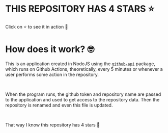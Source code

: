 # THIS REPOSITORY HAS 4 STARS :star:
Click on :star: to see it in action :star_struck:

# How does it work? :nerd_face:

This is an application created in NodeJS using the [`github-api`](https://www.npmjs.com/package/github-api) package, which runs on Github Actions, theoretically, every 5 minutes or whenever a user performs some action in the repository.

<br/>

When the program runs, the github token and repository name are passed to the application and used to get access to the repository data. Then the repository is renamed and even this file is updated. 

<br/>

That way I know this repository has 4 stars :monocle_face:
